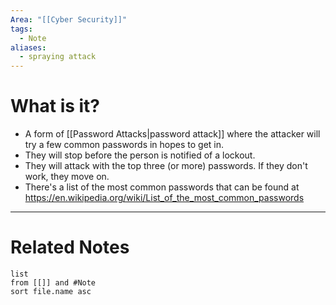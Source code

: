 ```yaml
---
Area: "[[Cyber Security]]"
tags:
  - Note
aliases:
  - spraying attack
---
```

# What is it?
- A form of [[Password Attacks|password attack]] where the attacker will try a few common passwords in hopes to get in.
- They will stop before the person is notified of a lockout.
- They will attack with the top three (or more) passwords. If they don't work, they move on.
- There's a list of the most common passwords that can be found at https://en.wikipedia.org/wiki/List_of_the_most_common_passwords 


---
# Related Notes
```dataview
list
from [[]] and #Note 
sort file.name asc
```
